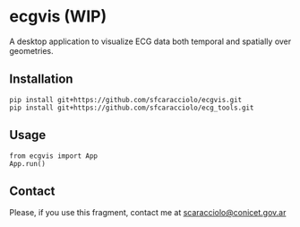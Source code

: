 # ecgvis (WIP)
A desktop application to visualize ECG data both temporal and spatially over geometries.


## Installation

```
pip install git+https://github.com/sfcaracciolo/ecgvis.git
pip install git+https://github.com/sfcaracciolo/ecg_tools.git
```

## Usage
```
from ecgvis import App
App.run()
```
## Contact
Please, if you use this fragment, contact me at scaracciolo@conicet.gov.ar
